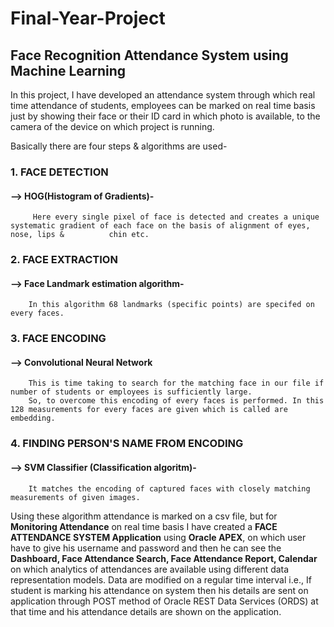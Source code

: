 # Final-Year-Project
## Face Recognition Attendance System using Machine Learning

In this project, I have developed an attendance system through which real time attendance of students, employees can be marked on real time basis just by showing their face or their ID card in which photo is available, to the camera of the device on which project is running.

Basically there are four steps & algorithms are used-

### 1. FACE DETECTION
   #### --> HOG(Histogram of Gradients)-
         Here every single pixel of face is detected and creates a unique systematic gradient of each face on the basis of alignment of eyes, nose, lips &          chin etc.
### 2. FACE EXTRACTION
  #### --> Face Landmark estimation algorithm-
        In this algorithm 68 landmarks (specific points) are specifed on every faces.
### 3. FACE ENCODING
  #### --> Convolutional Neural Network
        This is time taking to search for the matching face in our file if number of students or employees is sufficiently large.
        So, to overcome this encoding of every faces is performed. In this 128 measurements for every faces are given which is called are embedding.
### 4. FINDING PERSON'S NAME FROM ENCODING
  #### --> SVM Classifier (Classification algoritm)-
        It matches the encoding of captured faces with closely matching measurements of given images.
 
 
 
Using these algorithm attendance is marked on a csv file, but for **Monitoring Attendance** on real time basis I have created a **FACE ATTENDANCE SYSTEM Application** using **Oracle APEX**, on which user have to give his username and password and then he can see the **Dashboard, Face Attendance Search, Face Attendance Report, Calendar** on which analytics of attendances are available using different data representation models. Data are modified on a regular time interval i.e., If student is marking his attendance on system then his details are sent on application through POST method of Oracle REST Data Services (ORDS) at that time and his attendance details are shown on the application.

